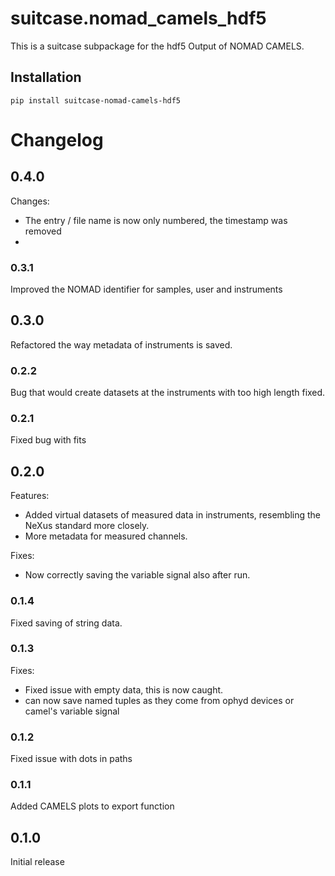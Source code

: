 # suitcase.nomad_camels_hdf5

This is a suitcase subpackage for the hdf5 Output of NOMAD CAMELS.

## Installation

```
pip install suitcase-nomad-camels-hdf5
```



# Changelog

## 0.4.0
Changes:
- The entry / file name is now only numbered, the timestamp was removed
- 

### 0.3.1
Improved the NOMAD identifier for samples, user and instruments

## 0.3.0
Refactored the way metadata of instruments is saved.

### 0.2.2
Bug that would create datasets at the instruments with too high length fixed.

### 0.2.1
Fixed bug with fits

## 0.2.0
Features:
- Added virtual datasets of measured data in instruments, resembling the NeXus standard more closely.
- More metadata for measured channels.

Fixes:
- Now correctly saving the variable signal also after run.


### 0.1.4
Fixed saving of string data.

### 0.1.3
Fixes:
- Fixed issue with empty data, this is now caught.
- can now save named tuples as they come from ophyd devices or camel's variable signal

### 0.1.2
Fixed issue with dots in paths

### 0.1.1
Added CAMELS plots to export function

## 0.1.0
Initial release

